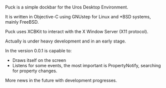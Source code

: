 Puck is a simple dockbar for the Uros Desktop Environment.

It is written in Objective-C using GNUstep for Linux and *BSD systems, mainly FreeBSD.

Puck uses XCBKit to interact with the X Window Server (X11 protocol).

Actually is under heavy development and in an early stage.

In the version 0.0.1 is capable to:

- Draws itself on the screen
- Listens for some events, the most important is PropertyNotify, searching for property changes.

More news in the future with development progresses.

